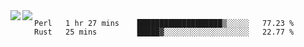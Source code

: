 <a href="https://github.com/anuraghazra/github-readme-stats">
  <img align="left" src="https://github-readme-stats.vercel.app/api?username=kfly8&count_private=true&show_icons=true&theme=calm" />
</a>
<a href="https://github.com/anuraghazra/github-readme-stats">
  <img align="left" src="https://github-readme-stats.vercel.app/api/top-langs/?username=kfly8&theme=calm&hide=HTML&exclude_repo=is3q-cr" />
</a>

<!--START_SECTION:waka-->
```text
Perl   1 hr 27 mins    ███████████████████▒░░░░░   77.23 % 
Rust   25 mins         █████▓░░░░░░░░░░░░░░░░░░░   22.77 % 
```
<!--END_SECTION:waka-->

